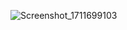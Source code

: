 ![Screenshot_1711699103](https://github.com/ozanyazici9/ComposeTutorial/assets/72562597/54f4114d-1eba-4f80-bafd-ff7de0cb1a80)
